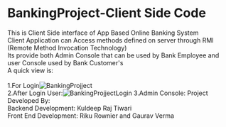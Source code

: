 # BankingProject-Client Side Code
This is Client Side interface of App Based Online Banking System <br />
Client Application can Access methods defined on server through RMI (Remote Method Invocation Technology)<br />
Its provide both Admin Console that can be used by Bank Employee and user Console used by Bank Customer's <br />
A quick view is:<br /><br />
1.For Login![BankingProjject](https://user-images.githubusercontent.com/34531635/61982359-218c6c80-b01a-11e9-8579-7665a9faa0ac.gif)<br />
2.After Login User:![BankingProjjectLogin](https://user-images.githubusercontent.com/34531635/61982536-b2634800-b01a-11e9-863c-21ed32ebb736.gif)
3.Admin Console:
Project Developed By:<br />
Backend Development: Kuldeep Raj Tiwari <br />
Front End Development: Riku Rownier and Gaurav Verma<br />
